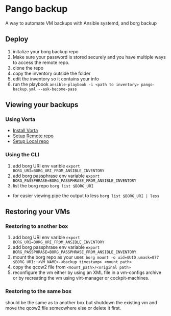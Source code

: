 # Pango backup
A way to automate VM backups with Ansible systemd, and borg backup

## Deploy
1. initalize your borg backup repo
2. Make sure your password is stored securely and you have multiple ways to access the remote repo. 
2. clone the repo
3. copy the inventory outside the folder
4. edit the inventory so it contains  your info
5. run the playbook ```ansible-playbook -i <path to inventory> pango-backup.yml --ask-become-pass```

## Viewing your backups

### Using Vorta
* [Install Vorta](https://vorta.borgbase.com/install/)
* [Setup Remote repo](https://vorta.borgbase.com/usage/remote/)
* [Setup Local repo](https://vorta.borgbase.com/usage/local/)

### Using the CLI
1. add borg URI env varible `export BORG_URI=BORG_URI_FROM_ANSIBLE_INVENTORY`
2. add borg passphrase env variable `export BORG_PASSPHRASE=BORG_PASSPHRASE_FROM_ANSIBLE_INVENTORY`
3. list the borg repo `borg list $BORG_URI`
  * for easier viewing pipe the output to less `borg list $BORG_URI | less`

## Restoring your VMs


### Restoring to another box
1. add borg URI env varible `export BORG_URI=BORG_URI_FROM_ANSIBLE_INVENTORY`
2. add borg passphrase env variable `export BORG_PASSPHRASE=BORG_PASSPHRASE_FROM_ANSIBLE_INVENTORY`
3. mount the borg repo as your user. `borg mount -o uid=$UID,umask=077 $BORG_URI::<VM_NAME>-<backup timestamp> <mount path>`
4. copy the qcow2 file from `<mount_path>/<original path>`
5. reconfigure the vm either by using an XML file in a vm-configs archive or by recreating the vm using virt-manager or cockpit-machines. 


### Restoring to the same box
should be the same as to another box but shutdown the existing vm and move the qcow2 file someowhere else or delete it first.
